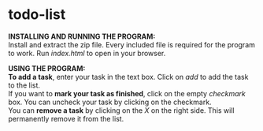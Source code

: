 # todo-list

**INSTALLING AND RUNNING THE PROGRAM:** <br>
Install and extract the zip file. Every included file is required for the program to work. Run *index.html* to open in your browser.

**USING THE PROGRAM:** <br>
**To add a task**, enter your task in the text box. Click on *add* to add the task to the list. <br>
If you want to **mark your task as finished**, click on the empty *checkmark* box. You can uncheck your task by clicking on the checkmark. <br>
You can **remove a task** by clicking on the *X* on the right side. This will permanently remove it from the list. 
